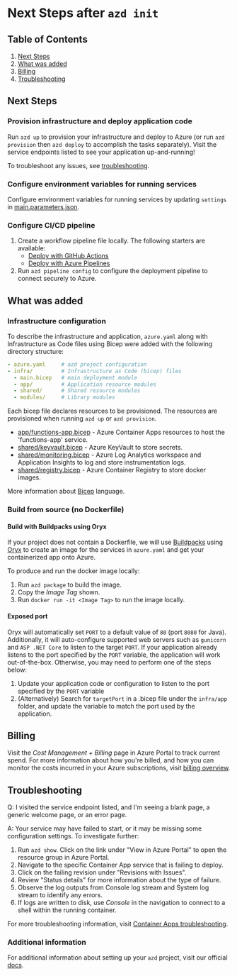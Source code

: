 # Next Steps after `azd init`

## Table of Contents

1. [Next Steps](#next-steps)
2. [What was added](#what-was-added)
3. [Billing](#billing)
4. [Troubleshooting](#troubleshooting)

## Next Steps

### Provision infrastructure and deploy application code

Run `azd up` to provision your infrastructure and deploy to Azure (or run `azd provision` then `azd deploy` to accomplish the tasks separately). Visit the service endpoints listed to see your application up-and-running!

To troubleshoot any issues, see [troubleshooting](#troubleshooting).

### Configure environment variables for running services

Configure environment variables for running services by updating `settings` in [main.parameters.json](./infra/main.parameters.json).

### Configure CI/CD pipeline

1. Create a workflow pipeline file locally. The following starters are available:
   - [Deploy with GitHub Actions](https://github.com/Azure-Samples/azd-starter-bicep/blob/main/.github/workflows/azure-dev.yml)
   - [Deploy with Azure Pipelines](https://github.com/Azure-Samples/azd-starter-bicep/blob/main/.azdo/pipelines/azure-dev.yml)
2. Run `azd pipeline config` to configure the deployment pipeline to connect securely to Azure.

## What was added

### Infrastructure configuration

To describe the infrastructure and application, `azure.yaml` along with Infrastructure as Code files using Bicep were added with the following directory structure:

```yaml
- azure.yaml     # azd project configuration
- infra/         # Infrastructure as Code (bicep) files
  - main.bicep   # main deployment module
  - app/         # Application resource modules
  - shared/      # Shared resource modules
  - modules/     # Library modules
```

Each bicep file declares resources to be provisioned. The resources are provisioned when running `azd up` or `azd provision`.

- [app/functions-app.bicep](./infra/app/functions-app.bicep) - Azure Container Apps resources to host the 'functions-app' service.
- [shared/keyvault.bicep](./infra/shared/keyvault.bicep) - Azure KeyVault to store secrets.
- [shared/monitoring.bicep](./infra/shared/monitoring.bicep) - Azure Log Analytics workspace and Application Insights to log and store instrumentation logs.
- [shared/registry.bicep](./infra/shared/registry.bicep) - Azure Container Registry to store docker images.

More information about [Bicep](https://aka.ms/bicep) language.

### Build from source (no Dockerfile)

#### Build with Buildpacks using Oryx

If your project does not contain a Dockerfile, we will use [Buildpacks](https://buildpacks.io/) using [Oryx](https://github.com/microsoft/Oryx/blob/main/doc/README.md) to create an image for the services in `azure.yaml` and get your containerized app onto Azure.

To produce and run the docker image locally:

1. Run `azd package` to build the image.
2. Copy the *Image Tag* shown.
3. Run `docker run -it <Image Tag>` to run the image locally.

#### Exposed port

Oryx will automatically set `PORT` to a default value of `80` (port `8080` for Java). Additionally, it will auto-configure supported web servers such as `gunicorn` and `ASP .NET Core` to listen to the target `PORT`. If your application already listens to the port specified by the `PORT` variable, the application will work out-of-the-box. Otherwise, you may need to perform one of the steps below:

1. Update your application code or configuration to listen to the port specified by the `PORT` variable
1. (Alternatively) Search for `targetPort` in a .bicep file under the `infra/app` folder, and update the variable to match the port used by the application.

## Billing

Visit the *Cost Management + Billing* page in Azure Portal to track current spend. For more information about how you're billed, and how you can monitor the costs incurred in your Azure subscriptions, visit [billing overview](https://learn.microsoft.com/azure/developer/intro/azure-developer-billing).

## Troubleshooting

Q: I visited the service endpoint listed, and I'm seeing a blank page, a generic welcome page, or an error page.

A: Your service may have failed to start, or it may be missing some configuration settings. To investigate further:

1. Run `azd show`. Click on the link under "View in Azure Portal" to open the resource group in Azure Portal.
2. Navigate to the specific Container App service that is failing to deploy.
3. Click on the failing revision under "Revisions with Issues".
4. Review "Status details" for more information about the type of failure.
5. Observe the log outputs from Console log stream and System log stream to identify any errors.
6. If logs are written to disk, use *Console* in the navigation to connect to a shell within the running container.

For more troubleshooting information, visit [Container Apps troubleshooting](https://learn.microsoft.com/azure/container-apps/troubleshooting). 

### Additional information

For additional information about setting up your `azd` project, visit our official [docs](https://learn.microsoft.com/azure/developer/azure-developer-cli/make-azd-compatible?pivots=azd-convert).
